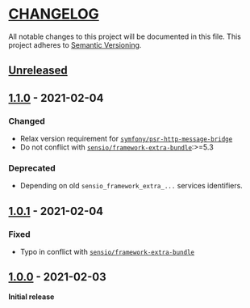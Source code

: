 # [CHANGELOG](http://keepachangelog.com/)
All notable changes to this project will be documented in this file.
This project adheres to [Semantic Versioning](http://semver.org/).

## [Unreleased](https://github.com/ajgarlag/psr-http-message-bundle/compare/1.1.0...main)

## [1.1.0](https://github.com/ajgarlag/psr-http-message-bundle/compare/1.0.1...1.1.0) - 2021-02-04

### Changed
- Relax version requirement for [`symfony/psr-http-message-bridge`](https://github.com/symfony/psr-http-message-bridge)
- Do not conflict with [`sensio/framework-extra-bundle`](https://github.com/symfony/psr-http-message-bridge):>=5.3

### Deprecated
- Depending on old `sensio_framework_extra_...` services identifiers.

## [1.0.1](https://github.com/ajgarlag/psr-http-message-bundle/compare/1.0.0...1.0.1) - 2021-02-04

### Fixed
- Typo in conflict with [`sensio/framework-extra-bundle`](https://github.com/sensiolabs/SensioFrameworkExtraBundle)

## [1.0.0](https://github.com/ajgarlag/psr-http-message-bundle/releases/tag/1.0.0) - 2021-02-03

**Initial release**
